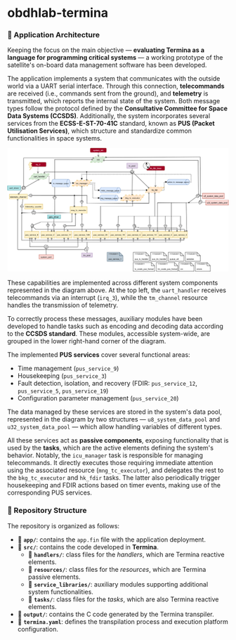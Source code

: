 # obdhlab-termina

### 🧩 Application Architecture

Keeping the focus on the main objective — **evaluating Termina as a language for programming critical systems** — a working prototype of the satellite's on-board data management software has been developed.

The application implements a system that communicates with the outside world via a UART serial interface. Through this connection, **telecommands** are received (i.e., commands sent from the ground), and **telemetry** is transmitted, which reports the internal state of the system. Both message types follow the protocol defined by the **Consultative Committee for Space Data Systems (CCSDS)**. Additionally, the system incorporates several services from the **ECSS-E-ST-70-41C** standard, known as **PUS (Packet Utilisation Services)**, which structure and standardize common functionalities in space systems.

![Application architecture diagram](docs/images/architecture_diagram_2.svg)

These capabilities are implemented across different system components represented in the diagram above. At the top left, the `uart_handler` receives telecommands via an interrupt (`irq_3`), while the `tm_channel` resource handles the transmission of telemetry.

To correctly process these messages, auxiliary modules have been developed to handle tasks such as encoding and decoding data according to the **CCSDS standard**. These modules, accessible system-wide, are grouped in the lower right-hand corner of the diagram.

The implemented **PUS services** cover several functional areas:
- Time management (`pus_service_9`)
- Housekeeping (`pus_service_3`)
- Fault detection, isolation, and recovery (FDIR: `pus_service_12`, `pus_service_5`, `pus_service_19`)
- Configuration parameter management (`pus_service_20`)

The data managed by these services are stored in the system's data pool, represented in the diagram by two structures — `u8_system_data_pool` and `u32_system_data_pool` — which allow handling variables of different types.

All these services act as **passive components**, exposing functionality that is used by the **tasks**, which are the active elements defining the system's behavior. Notably, the `icu_manager` task is responsible for managing telecommands. It directly executes those requiring immediate attention using the associated resource (`mng_tc_executor`), and delegates the rest to the `bkg_tc_executor` and `hk_fdir` tasks. The latter also periodically trigger housekeeping and FDIR actions based on timer events, making use of the corresponding PUS services.



### 📁 Repository Structure

The repository is organized as follows:

- 📁 **`app/`**: contains the `app.fin` file with the application deployment.
- 📁 **`src/`**: contains the code developed in **Termina**.
  - 📁 **`handlers/`**: class files for the *handlers*, which are Termina reactive elements.
  - 📁 **`resources/`**: class files for the *resources*, which are Termina passive elements.
  - 📁 **`service_libraries/`**: auxiliary modules supporting additional system functionalities.
  - 📁 **`tasks/`**: class files for the *tasks*, which are also Termina reactive elements.
- 📁 **`output/`**: contains the C code generated by the Termina transpiler.
- 🧾 **`termina.yaml`**: defines the transpilation process and execution platform configuration.


